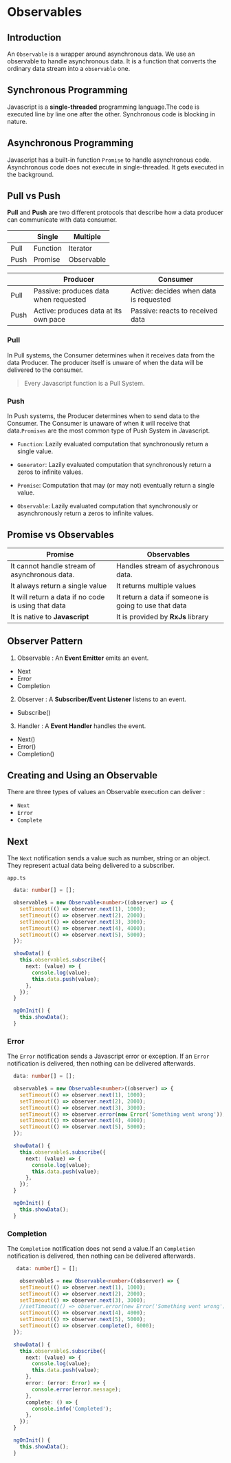 # Observables

## Introduction

An `Observable` is a wrapper around asynchronous data. We use an observable to handle asynchronous data. It is a function that converts the ordinary data stream into a `observable` one.

## Synchronous Programming

Javascript is a **single-threaded** programming language.The code is executed line by line one after the other. Synchronous code is blocking in nature.

## Asynchronous Programming

Javascript has a built-in function `Promise` to handle asynchronous code. Asynchronous code does not execute in single-threaded. It gets executed in the background.

## Pull vs Push

**Pull** and **Push** are two different protocols that describe how a data producer can communicate with data consumer.

|      | Single   | Multiple   |
| ---- | -------- | ---------- |
| Pull | Function | Iterator   |
| Push | Promise  | Observable |

|      | Producer                              | Consumer                               |
| ---- | ------------------------------------- | -------------------------------------- |
| Pull | Passive: produces data when requested | Active: decides when data is requested |
| Push | Active: produces data at its own pace | Passive: reacts to received data       |

### Pull

In Pull systems, the Consumer determines when it receives data from the data Producer. The producer itself is unware of when the data will be delivered to the consumer.

> Every Javascript function is a Pull System.

### Push

In Push systems, the Producer determines when to send data to the Consumer. The Consumer is unaware of when it will receive that data.`Promises` are the most common type of Push System in Javascript.

- `Function`: Lazily evaluated computation that synchronously return a single value.

- `Generator`: Lazily evaluated computation that synchronously return a zeros to infinite values.

- `Promise`: Computation that may (or may not) eventually return a single value.

- `Observable`: Lazily evaluated computation that synchronously or asynchronously return a zeros to infinite values.

## Promise vs Observables

| Promise                                                                      | Observables                                                    |
| ---------------------------------------------------------------------------- | -------------------------------------------------------------- |
| It cannot handle stream of asynchronous data. | Handles stream of asychronous data. |
|It always return a single value | It returns multiple values |
| It will return a data if no code is using that data                          | It return a data if someone is going to use that data          |
| It is native to **Javascript**                                               | It is provided by **RxJs** library                             |

## Observer Pattern

1. Observable : An **Event Emitter** emits an event.

- Next
- Error
- Completion

2. Observer :
   A **Subscriber/Event Listener** listens to an event.

- Subscribe()

3. Handler :
   A **Event Handler** handles the event.

- Next()
- Error()
- Completion()

## Creating and Using an Observable

There are three types of values an Observable execution can deliver :

- `Next`
- `Error`
- `Complete`

## Next

The `Next` notification sends a value such as number, string or an object. They represent actual data being delivered to a subscriber.

`app.ts`

```typescript
  data: number[] = [];

  observable$ = new Observable<number>((observer) => {
    setTimeout(() => observer.next(1), 1000);
    setTimeout(() => observer.next(2), 2000);
    setTimeout(() => observer.next(3), 3000);
    setTimeout(() => observer.next(4), 4000);
    setTimeout(() => observer.next(5), 5000);
  });

  showData() {
    this.observable$.subscribe({
      next: (value) => {
        console.log(value);
        this.data.push(value);
      },
    });
  }

  ngOnInit() {
    this.showData();
  }
```

### Error

The `Error` notification sends a Javascript error or exception. If an `Error` notification is delivered, then nothing can be delivered afterwards.

```typescript
  data: number[] = [];

  observable$ = new Observable<number>((observer) => {
    setTimeout(() => observer.next(1), 1000);
    setTimeout(() => observer.next(2), 2000);
    setTimeout(() => observer.next(3), 3000);
    setTimeout(() => observer.error(new Error('Something went wrong')), 3000);
    setTimeout(() => observer.next(4), 4000);
    setTimeout(() => observer.next(5), 5000);
  });

  showData() {
    this.observable$.subscribe({
      next: (value) => {
        console.log(value);
        this.data.push(value);
      },
    });
  }

  ngOnInit() {
    this.showData();
  }
```

### Completion

The `Completion` notification does not send a value.If an `Completion` notification is delivered, then nothing can be delivered afterwards.

```typescript
   data: number[] = [];

    observable$ = new Observable<number>((observer) => {
    setTimeout(() => observer.next(1), 1000);
    setTimeout(() => observer.next(2), 2000);
    setTimeout(() => observer.next(3), 3000);
    //setTimeout(() => observer.error(new Error('Something went wrong')), 3000);
    setTimeout(() => observer.next(4), 4000);
    setTimeout(() => observer.next(5), 5000);
    setTimeout(() => observer.complete(), 6000);
  });

  showData() {
    this.observable$.subscribe({
      next: (value) => {
        console.log(value);
        this.data.push(value);
      },
      error: (error: Error) => {
        console.error(error.message);
      },
      complete: () => {
        console.info('Completed');
      },
    });
  }

  ngOnInit() {
    this.showData();
  }
```
